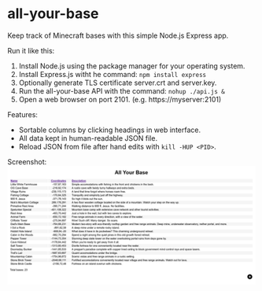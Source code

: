 # all-your-base
Keep track of Minecraft bases with this simple Node.js Express app.

Run it like this:
1. Install Node.js using the package manager for your operating system.
2. Install Express.js witht he command: `npm install express`
3. Optionally generate TLS certificate server.crt and server.key.
4. Run the all-your-base API with the command: `nohup ./api.js &`
5. Open a web browser on port 2101. (e.g. https://myserver:2101)

Features:
* Sortable columns by clicking headings in web interface.
* All data kept in human-readable JSON file.
* Reload JSON from file after hand edits with `kill -HUP <PID>`.

Screenshot:
![Screenshot](doc/screenshot.png)
